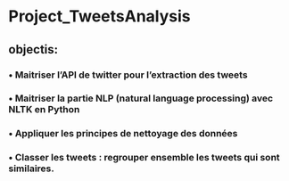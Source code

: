 # Project_TweetsAnalysis

## objectis:
###  • Maitriser l’API de twitter pour l’extraction des tweets
### • Maitriser la partie NLP (natural language processing) avec NLTK en Python
### • Appliquer les principes de nettoyage des données
### • Classer les tweets : regrouper ensemble les tweets qui sont similaires.
